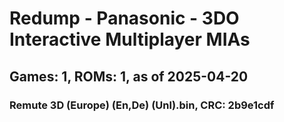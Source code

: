 # Redump - Panasonic - 3DO Interactive Multiplayer MIAs
## Games: 1, ROMs: 1, as of 2025-04-20

### Remute 3D (Europe) (En,De) (Unl).bin, CRC: 2b9e1cdf

